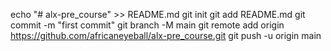 echo "# alx-pre_course" >> README.md
git init
git add README.md
git commit -m "first commit"
git branch -M main
git remote add origin https://github.com/africaneyeball/alx-pre_course.git
git push -u origin main
